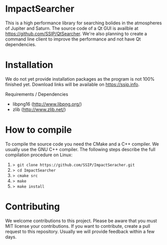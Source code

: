 # ImpactSearcher
This is a high performance library for searching bolides in the atmospheres of Jupiter and Saturn.
The source code of a Qt GUI is availble at https://github.com/SSIP/QtSearcher. We're also planning
to create a command line client to improve the performance and not have Qt dependencies.

# Installation
We do not yet provide installation packages as the program is not 100% finished yet. Download links
will be available on https://ssip.info.

Requirements / Dependencies
* libpng16 (http://www.libpng.org/)
* zlib (http://www.zlib.net/)

# How to compile
To compile the source code you need the CMake and a C++ compiler. We usually use the GNU C++ compiler.
The following steps describe the full compilation procedure on Linux:
1. `> git clone https://github.com/SSIP/ImpactSeracher.git`
2. `> cd ImpactSearcher`
3. `> cmake src`
4. `> make`
5. `> make install`

# Contributing
We welcome contributions to this project. Please be aware that you must MIT license your contributions.
If you want to contribute, create a pull request to this repository. Usually we will provide feedback within a
few days.